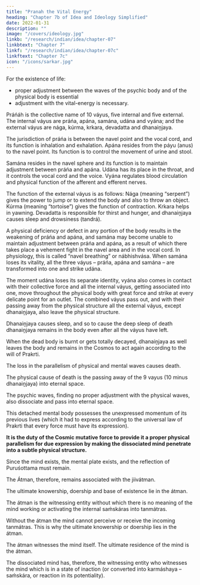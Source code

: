 ```yaml
---
title: "Pranah the Vital Energy"
heading: "Chapter 7b of Idea and Ideology Simplified"
date: 2022-01-31
description: ""
image: "/covers/ideology.jpg"
linkb: "/research/indian/idea/chapter-07"
linkbtext: "Chapter 7"
linkf: "/research/indian/idea/chapter-07c"
linkftext: "Chapter 7c"
icon: "/icons/sarkar.jpg"
---
```



For the existence of life:
- <!--  or for association, --> proper adjustment between the waves of the psychic body and of the physical body is essential
- adjustment with the vital-energy <!-- práńáh --> is necessary.

Práńáh is the collective name of 10 váyus, five internal and five external. The internal váyus are práńa, apána, samána, udána and vyána; and the external váyus are nága, kúrma, krkara, devadatta and dhanaiṋjaya.

The jurisdiction of práńa is between the navel point and the vocal cord, and its function is inhalation and exhalation. Apána resides from the páyu (anus) to the navel point. Its function is to control the movement of urine and stool. 

Samána resides in the navel sphere and its function is to maintain adjustment between práńa and apána. Udána has its place in the throat, and it controls the vocal cord and the voice. Vyána regulates blood circulation and physical function of the afferent and efferent nerves.

The function of the external váyus is as follows: Nága (meaning “serpent”) gives the power to jump or to extend the body and also to throw an object. Kúrma (meaning “tortoise”) gives the function of contraction. Krkara helps in yawning. Devadatta is responsible for thirst and hunger, and dhanaiṋjaya causes sleep and drowsiness (tandrá).

A physical deficiency or defect in any portion of the body results in the weakening of práńa and apána, and samána may become unable to maintain adjustment between práńa and apána, as a result of which there takes place a vehement fight in the navel area and in the vocal cord. In physiology, this is called “navel breathing” or nábhishvása. When samána loses its vitality, all the three váyus – práńa, apána and samána – are transformed into one and strike udána. 

The moment udána loses its separate identity, vyána also comes in contact with their collective force and all the internal váyus, getting associated into one, move throughout the physical body with great force and strike at every delicate point for an outlet. The combined váyus pass out, and with their passing away from the physical structure all the external váyus, except dhanaiṋjaya, also leave the physical structure. 

Dhanaiṋjaya causes sleep, and so to cause the deep sleep of death dhanaiṋjaya remains in the body even after all the váyus have left. 

When the dead body is burnt or gets totally decayed, dhanaiṋjaya as well leaves the body and remains in the Cosmos to act again according to the will of Prakrti.

The loss in the parallelism of physical and mental waves causes death. 

The physical cause of death is the passing away of the 9 vayus (10 minus dhanaiṋjaya) into eternal space. 

The psychic waves, finding no proper adjustment with the physical waves, also dissociate and pass into eternal space. 

This detached mental body possesses the unexpressed momentum of its previous lives (which it had to express according to the universal law of Prakrti that every force must have its expression). 

**It is the duty of the Cosmic mutative force to provide it a proper physical parallelism for due expression by making the dissociated mind penetrate into a subtle physical structure.** 

 
Since the mind exists, the mental plate exists, and the reflection of Puruśottama must remain. 

The Átman, therefore, remains associated with the jiivátman. 

The ultimate knowership, doership and base of existence lie in the átman. 

The átman is the witnessing entity without which there is no meaning of the mind working or activating the internal saḿskáras into tanmátras. 

Without the átman the mind cannot perceive or receive the incoming tanmátras. This is why the ultimate knowership or doership lies in the átman. 

The átman witnesses the mind itself. The ultimate residence of the mind is the átman. 

The dissociated mind has, therefore, the witnessing entity who witnesses the mind which is in a state of inaction (or converted into karmáshaya – saḿskára, or reaction in its potentiality).

<!-- The physical cause of death has been discussed above. Let us now see the physical cause of life. -->
